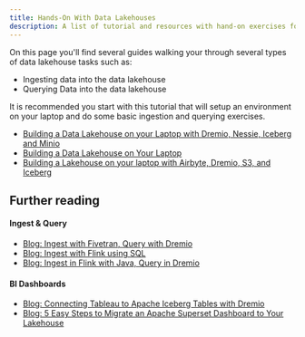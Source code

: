 ```yaml
---
title: Hands-On With Data Lakehouses
description: A list of tutorial and resources with hand-on exercises for working with Data Lakehouses.
---
```


On this page you'll find several guides walking your through several types of data lakehouse tasks such as:

- Ingesting data into the data lakehouse
- Querying Data into the data lakehouse

It is recommended you start with this tutorial that will setup an environment on your laptop and do some basic ingestion and querying exercises.

- [Building a Data Lakehouse on your Laptop with Dremio, Nessie, Iceberg and Minio](https://www.dremio.com/blog/intro-to-dremio-nessie-and-apache-iceberg-on-your-laptop/)
- [Building a Data Lakehouse on Your Laptop](https://dev.to/alexmercedcoder/data-engineering-create-a-apache-iceberg-based-data-lakehouse-on-your-laptop-41a8)
- [Building a Lakehouse on your laptop with Airbyte, Dremio, S3, and Iceberg](https://www.dremio.com/blog/how-to-create-a-lakehouse-with-airbyte-s3-apache-iceberg-and-dremio/)

## Further reading

#### Ingest & Query
- [Blog: Ingest with Fivetran, Query with Dremio](https://www.dremio.com/blog/building-your-data-lakehouse-just-got-a-whole-lot-easier-with-dremio-fivetran/)
- [Blog: Ingest with Flink using SQL](https://www.dremio.com/blog/getting-started-with-flink-sql-and-apache-iceberg/)
- [Blog: Ingest in Flink with Java, Query in Dremio](https://www.dremio.com/blog/using-flink-with-apache-iceberg-and-nessie/)

#### BI Dashboards
- [Blog: Connecting Tableau to Apache Iceberg Tables with Dremio](https://www.dremio.com/blog/connecting-tableau-to-apache-iceberg-tables-with-dremio/)
- [Blog: 5 Easy Steps to Migrate an Apache Superset Dashboard to Your Lakehouse](https://www.dremio.com/blog/5-easy-steps-to-migrate-an-apache-superset-dashboard-to-your-lakehouse/)